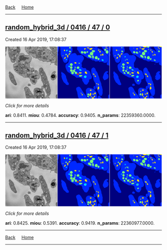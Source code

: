 
[Back](..)&nbsp;&nbsp;&nbsp;&nbsp;&nbsp;[Home](https://leapmanlab.github.io/snapshots)

---

<div class="summary"><a href="0"><h2>random_hybrid_3d / 0416 / 47 / 0</h2></a><p>Created 16 Apr 2019, 17:08:37
</p><a href="0"><img src="0/media/summary.png" align="center"></a><p>
<i>Click for more details</i>
</p></div>

**ari**: 0.8411. **miou**: 0.4784. **accuracy**: 0.9405. **n_params**: 22359360.0000. 

---

<div class="summary"><a href="1"><h2>random_hybrid_3d / 0416 / 47 / 1</h2></a><p>Created 16 Apr 2019, 17:08:37
</p><a href="1"><img src="1/media/summary.png" align="center"></a><p>
<i>Click for more details</i>
</p></div>

**ari**: 0.8425. **miou**: 0.5391. **accuracy**: 0.9419. **n_params**: 22360977.0000. 

---

[Back](..)&nbsp;&nbsp;&nbsp;&nbsp;&nbsp;[Home](https://leapmanlab.github.io/snapshots)

---